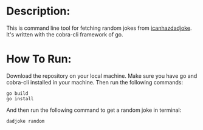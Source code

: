 # Description:
This is command line tool for fetching random jokes from [icanhazdadjoke](https://icanhazdadjoke.com/). It's written with the cobra-cli framework of go.

# How To Run: 
Download the repository on your local machine. Make sure you have go and cobra-cli installed in your machine. Then run the following commands: 
```
go build
go install
```
And then run the following command to get a random joke in terminal: 
```
dadjoke random
```
